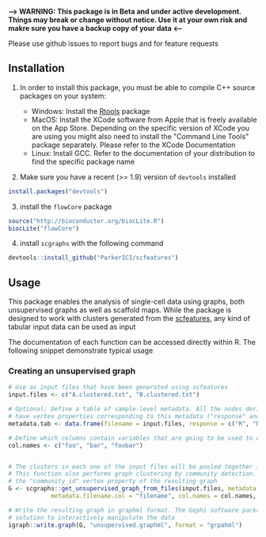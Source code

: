**--> WARNING: This package is in Beta and under active development. Things may break or change without notice. Use it at your own risk and makre sure you have a backup copy of your data <--**

Please use github issues to report bugs and for feature requests



## Installation

1. In order to install this package, you must be able to compile C++ source packages on your system:
    - Windows: Install the [Rtools](https://cran.r-project.org/bin/windows/Rtools/) package
    - MacOS:  Install the XCode software from Apple that is freely available on the App Store. Depending on the specific version of XCode you are using you might also need to install the "Command Line Tools" package separately. Please refer to the XCode Documentation
    - Linux: Install GCC. Refer to the documentation of your distribution to find the specific package name

2. Make sure you have a recent (>= 1.9) version of `devtools` installed
```R
install.packages("devtools")
```
3. install the `flowCore` package
```R
source("http://bioconductor.org/biocLite.R")
biocLite("flowCore")
```

4. install `scgraphs` with the following command

```R
devtools::install_github("ParkerICI/scfeatures")
```


## Usage

This package enables the analysis of single-cell data using graphs, both unsupervised graphs as well as scaffold maps. While the package is designed to work with clusters generated from the [scfeatures](https://github.com/ParkerICI/scfeatures), any kind of tabular input data can be used as input

The documentation of each function can be accessed directly within R. The following snippet demonstrate typical usage

### Creating an unsupervised graph

```R
# Use as input files that have been generated using scfeatures
input.files <- c("A.clustered.txt", "B.clustered.txt")

# Optional: Define a table of sample-level metadata. All the nodes derived from the corresponding cluster file will
# have vertex properties corresponding to this metadata ("response" and "pfs" in this example)
metadata.tab <- data.frame(filename = input.files, response = c("R", "NR"), pfs = c(12, 7))

# Define which columns contain variables that are going to be used to calculate similarities between the nodes
col.names <- c("foo", "bar", "foobar")


# The clusters in each one of the input files will be pooled together in a single graph
# This function also performs graph clustering by community detection. The community assignments are contained in
# the "community_id" vertex property of the resulting graph
G <- scgraphs::get_unsupervised_graph_from_files(input.files, metadata.tab = metadata.tab, 
            metadata.filename.col = "filename", col.names = col.names, filtering.threshold = 15)

# Write the resulting graph in graphml format. The Gephi software package (https://gephi.org/) is an excellent 
# solution to interactively manipulate the data
igraph::write.graph(G, "unsupervised.graphml", format = "grpahml")

```

